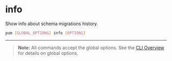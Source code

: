 # info

Show info about schema migrations history.

```sh
pum [GLOBAL_OPTIONS] info [OPTIONS]
```

---

> **Note:**
> All commands accept the global options. See the [CLI Overview](../cli.md) for details on global options.

